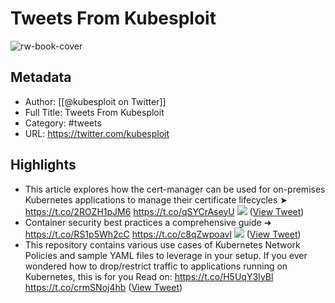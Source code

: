 # Tweets From Kubesploit

![rw-book-cover](https://pbs.twimg.com/profile_images/1376821720137433093/JDDSJu-j.png)

## Metadata
- Author: [[@kubesploit on Twitter]]
- Full Title: Tweets From Kubesploit
- Category: #tweets
- URL: https://twitter.com/kubesploit

## Highlights
- This article explores how the cert-manager can be used for on-premises Kubernetes applications to manage their certificate lifecycles
  ➤ https://t.co/2ROZH1pJM6 https://t.co/qSYCrAseyU
  ![](https://pbs.twimg.com/media/FU7Vhp7XoAI9dIJ.jpg) ([View Tweet](https://twitter.com/kubesploit/status/1535399299969843200))
- Container security best practices a comprehensive guide
  ➜ https://t.co/RS1p5Wh2cC https://t.co/c8qZwpoavl
  ![](https://pbs.twimg.com/media/FMT1tlwXIAsjqDE.jpg) ([View Tweet](https://twitter.com/kubesploit/status/1496591141646569487))
- This repository contains various use cases of Kubernetes Network Policies and sample YAML files to leverage in your setup. If you ever wondered how to drop/restrict traffic to applications running on Kubernetes, this is for you
  Read on: https://t.co/H5UqY3IyBl https://t.co/crmSNoj4hb ([View Tweet](https://twitter.com/kubesploit/status/1452652695362412548))
